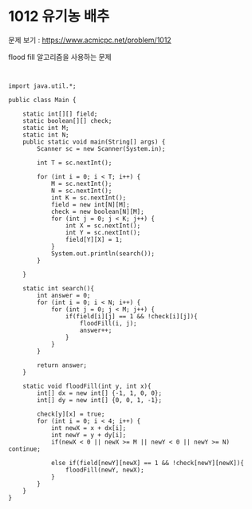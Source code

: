 # 1012 유기농 배추 

문제 보기 :  <https://www.acmicpc.net/problem/1012>

flood fill 알고리즘을 사용하는 문제

<pre><code>

import java.util.*;

public class Main {

    static int[][] field;
    static boolean[][] check;
    static int M;
    static int N;
    public static void main(String[] args) {
        Scanner sc = new Scanner(System.in);

        int T = sc.nextInt();

        for (int i = 0; i < T; i++) {
            M = sc.nextInt();
            N = sc.nextInt();
            int K = sc.nextInt();
            field = new int[N][M];
            check = new boolean[N][M];
            for (int j = 0; j < K; j++) {
                int X = sc.nextInt();
                int Y = sc.nextInt();
                field[Y][X] = 1;
            }
            System.out.println(search());
        }

    }

    static int search(){
        int answer = 0;
        for (int i = 0; i < N; i++) {
            for (int j = 0; j < M; j++) {
                if(field[i][j] == 1 && !check[i][j]){
                    floodFill(i, j);
                    answer++;
                }
            }
        }

        return answer;
    }

    static void floodFill(int y, int x){
        int[] dx = new int[] {-1, 1, 0, 0};
        int[] dy = new int[] {0, 0, 1, -1};

        check[y][x] = true;
        for (int i = 0; i < 4; i++) {
            int newX = x + dx[i];
            int newY = y + dy[i];
            if(newX < 0 || newX >= M || newY < 0 || newY >= N) continue;

            else if(field[newY][newX] == 1 && !check[newY][newX]){
                floodFill(newY, newX);
            }
        }
    }
}

</code></pre>